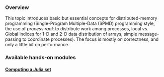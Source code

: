 
<div class="container ui raised segment">
<h3 class="ui header">Overview</h3>

  <p class="ui">This topic introduces basic but essential concepts for distributed-memory programming
    (Single-Program Multiple-Data (SPMD) programming style, the use of <i>process rank</i> to distribute work among processes,
    local vs. Global indices for 1-D and 2-D data distribution of arrays, simple message-passing to coordinate processes).
    The focus is mostly on correctness, and only a little bit on performance.
  </p>
</div>


<div class="container ui raised segment">
<h3 class="ui header">Available hands-on modules</h3>

<div class="ui list bulleted">
<div class="ui item">
<h4 class="ui header"><a href="{{site.baseurl}}topic_basics_of_distributed_memory_programming/julia_set/">Computing a Julia set</a></h4>
</div>

</div>

</div>